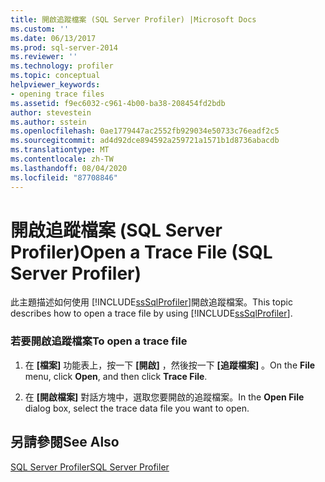 ```yaml
---
title: 開啟追蹤檔案 (SQL Server Profiler) |Microsoft Docs
ms.custom: ''
ms.date: 06/13/2017
ms.prod: sql-server-2014
ms.reviewer: ''
ms.technology: profiler
ms.topic: conceptual
helpviewer_keywords:
- opening trace files
ms.assetid: f9ec6032-c961-4b00-ba38-208454fd2bdb
author: stevestein
ms.author: sstein
ms.openlocfilehash: 0ae1779447ac2552fb929034e50733c76eadf2c5
ms.sourcegitcommit: ad4d92dce894592a259721a1571b1d8736abacdb
ms.translationtype: MT
ms.contentlocale: zh-TW
ms.lasthandoff: 08/04/2020
ms.locfileid: "87708846"
---
```

# <a name="open-a-trace-file-sql-server-profiler"></a><span data-ttu-id="a9409-102">開啟追蹤檔案 (SQL Server Profiler)</span><span class="sxs-lookup"><span data-stu-id="a9409-102">Open a Trace File (SQL Server Profiler)</span></span>
  <span data-ttu-id="a9409-103">此主題描述如何使用 [!INCLUDE[ssSqlProfiler](../../includes/sssqlprofiler-md.md)]開啟追蹤檔案。</span><span class="sxs-lookup"><span data-stu-id="a9409-103">This topic describes how to open a trace file by using [!INCLUDE[ssSqlProfiler](../../includes/sssqlprofiler-md.md)].</span></span>  
  
### <a name="to-open-a-trace-file"></a><span data-ttu-id="a9409-104">若要開啟追蹤檔案</span><span class="sxs-lookup"><span data-stu-id="a9409-104">To open a trace file</span></span>  
  
1.  <span data-ttu-id="a9409-105">在 **[檔案]** 功能表上，按一下 **[開啟]** ，然後按一下 **[追蹤檔案]** 。</span><span class="sxs-lookup"><span data-stu-id="a9409-105">On the **File** menu, click **Open**, and then click **Trace File**.</span></span>  
  
2.  <span data-ttu-id="a9409-106">在 **[開啟檔案]** 對話方塊中，選取您要開啟的追蹤檔案。</span><span class="sxs-lookup"><span data-stu-id="a9409-106">In the **Open File** dialog box, select the trace data file you want to open.</span></span>  
  
## <a name="see-also"></a><span data-ttu-id="a9409-107">另請參閱</span><span class="sxs-lookup"><span data-stu-id="a9409-107">See Also</span></span>  
 [<span data-ttu-id="a9409-108">SQL Server Profiler</span><span class="sxs-lookup"><span data-stu-id="a9409-108">SQL Server Profiler</span></span>](sql-server-profiler.md)  
  
  
